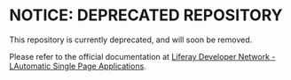 # NOTICE: DEPRECATED REPOSITORY

This repository is currently deprecated, and will soon be removed.

Please refer to the official documentation at
[Liferay Developer Network - LAutomatic Single Page Applications](https://dev.liferay.com/develop/tutorials/-/knowledge_base/7-0/automatic-single-page-applications).